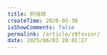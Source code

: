 ```yaml
---
title: 折线球
createTime: 2020-05-30
isShowComments: false
permalink: /article/z9fsvzor/
date: 2025/06/03 20:01:27
---
```

<demo></demo>
